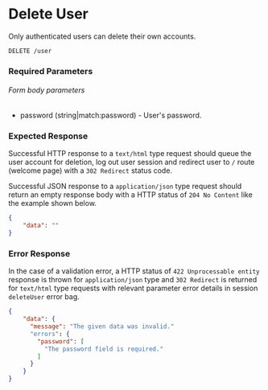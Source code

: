 # Delete User

Only authenticated users can delete their own accounts.

```HTTP
DELETE /user
```

### Required Parameters

###### Form body parameters

- password (string|match:password) - User's password.

### Expected Response

Successful HTTP response to a `text/html` type request should queue the user account for deletion, log out user session and redirect user to `/` route (welcome page) with a `302 Redirect` status code.

Successful JSON response to a `application/json` type request should return an empty response body with a HTTP status of `204 No Content` like the example shown below.

```JSON
{
    "data": ""
}
```

### Error Response

In the case of a validation error, a HTTP status of `422 Unprocessable entity` response is thrown for `application/json` type and `302 Redirect` is returned for `text/html` type requests with relevant parameter error details in session `deleteUser` error bag.

```JSON
{
    "data": {
      "message": "The given data was invalid."
      "errors": {
        "password": [
          "The password field is required."
        ]
      }
    }
}
```
